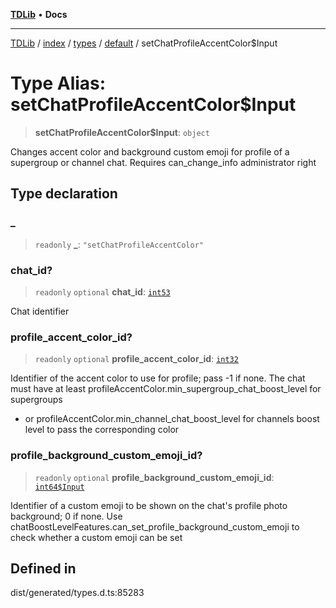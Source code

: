 [**TDLib**](../../../../../../README.md) • **Docs**

***

[TDLib](../../../../../../modules.md) / [index](../../../../../README.md) / [types](../../../README.md) / [default](../README.md) / setChatProfileAccentColor$Input

# Type Alias: setChatProfileAccentColor$Input

> **setChatProfileAccentColor$Input**: `object`

Changes accent color and background custom emoji for profile of a supergroup or channel chat. Requires can_change_info administrator right

## Type declaration

### \_

> `readonly` **\_**: `"setChatProfileAccentColor"`

### chat\_id?

> `readonly` `optional` **chat\_id**: [`int53`](int53-1.md)

Chat identifier

### profile\_accent\_color\_id?

> `readonly` `optional` **profile\_accent\_color\_id**: [`int32`](int32-1.md)

Identifier of the accent color to use for profile; pass -1 if none. The chat must have at least profileAccentColor.min_supergroup_chat_boost_level for supergroups

- or profileAccentColor.min_channel_chat_boost_level for channels boost level to pass the corresponding color

### profile\_background\_custom\_emoji\_id?

> `readonly` `optional` **profile\_background\_custom\_emoji\_id**: [`int64$Input`](int64$Input-1.md)

Identifier of a custom emoji to be shown on the chat's profile photo background; 0 if none. Use chatBoostLevelFeatures.can_set_profile_background_custom_emoji to check whether a custom emoji can be set

## Defined in

dist/generated/types.d.ts:85283
